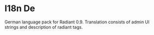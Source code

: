 # I18n De

German language pack for Radiant 0.9. Translation consists of
admin UI strings and description of radiant tags.
